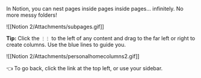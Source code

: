 In Notion, you can nest pages inside pages inside pages... infinitely. No more messy folders!

  

  

  

  

  

  

![[Notion 2/Attachments/subpages.gif]]

**Tip:** Click the `⋮⋮` to the left of any content and drag to the far left or right to create columns. Use the blue lines to guide you.

  

  

  

  

  

![[Notion 2/Attachments/personalhomecolumns2.gif]]

  

👈 To go back, click the link at the top left, or use your sidebar.